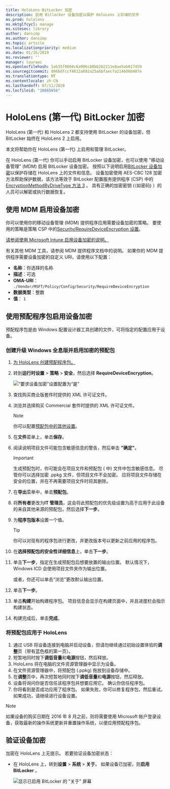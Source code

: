```yaml
---
title: HoloLens BitLocker 加密
description: 启用 Bitlocker 设备加密以保护 HoloLens 上存储的文件
ms.prod: hololens
ms.mktglfcycl: manage
ms.sitesec: library
author: dansimp
ms.author: dansimp
ms.topic: article
ms.localizationpriority: medium
ms.date: 01/26/2019
ms.reviewer: ''
manager: laurawi
ms.openlocfilehash: 5ab35f0804c6a906cb0bb262211e8ae5ab017459
ms.sourcegitcommit: 896bdfccf4612a692a25a6bfaecfa2146860407e
ms.translationtype: MT
ms.contentlocale: zh-CN
ms.lasthandoff: 07/11/2020
ms.locfileid: "10865656"
---
```

# HoloLens (第一代) BitLocker 加密

HoloLens (第一代) 和 HoloLens 2 都支持使用 BitLocker 的设备加密，但 BitLocker 始终在 HoloLens 2 上启用。

本文将帮助你在 HoloLens (第一代) 上启用和管理 BitLocker。

在 HoloLens (第一代) 你可以手动启用 BitLocker 设备加密，也可以使用 "移动设备管理" (MDM) 启用 BitLocker 设备加密。 按照以下说明启用[BitLocker 设备加密](https://docs.microsoft.com/windows/security/information-protection/bitlocker/bitlocker-device-encryption-overview-windows-10#bitlocker-device-encryption)以保护存储在 HoloLens 上的文件和信息。 设备加密使用 AES-CBC 128 加密方法帮助保护数据，该方法等效于 BitLocker 配置服务提供程序 (CSP) 中的[EncryptionMethodByDriveType 方法 3](https://docs.microsoft.com/windows/client-management/mdm/bitlocker-csp#encryptionmethodbydrivetype) 。 具有正确的加密密钥 (（如密码) ）的人员可以解密或执行数据恢复。

## 使用 MDM 启用设备加密

你可以使用你的移动设备管理 (MDM) 提供程序应用需要设备加密的策略。 要使用的策略是策略 CSP 中的[Security/RequireDeviceEncryption 设置](https://docs.microsoft.com/windows/client-management/mdm/policy-csp-security#security-requiredeviceencryption)。

[请参阅使用 Microsoft Intune 启用设备加密的说明。](https://docs.microsoft.com/intune/compliance-policy-create-windows#windows-holographic-for-business)

有关其他 MDM 工具，请参阅 MDM 提供程序文档中的说明。 如果你的 MDM 提供程序需要设备加密的自定义 URI，请使用以下配置：

- **名称**：你选择的名称
- **描述**：可选
- **OMA-URI**： `./Vendor/MSFT/Policy/Config/Security/RequireDeviceEncryption`
- **数据类型**：整数
- **值**： `1`

## 使用预配程序包启用设备加密

预配程序包是由 Windows 配置设计器工具创建的文件，可将指定的配置应用于设备。 

### 创建升级 Windows 全息版并启用加密的预配包

1. [为 HoloLens 创建预配程序包。](hololens-provisioning.md)
1. 转到**运行时设置** > **策略** > **安全**，然后选择 **RequireDeviceEncryption**。

    ![“要求设备加密”设置配置为“是”](images/device-encryption.png)

1. 查找购买商业版套件时提供的 XML 许可证文件。

1. 浏览并选择购买 Commercial 套件时提供的 XML 许可证文件。
    > [!NOTE]
    > 你可以配置[预配包中的其他设置](hololens-provisioning.md)。

1. 在**文件**菜单上，单击**保存**。 

1. 阅读说明项目文件可能包含敏感信息的警告，然后单击 **"确定"**。

    > [!IMPORTANT]
    > 生成预配包时，你可能会在项目文件和预配包 ( 中) 文件中包含敏感信息。 尽管你可以选择加密 .ppkg 文件，但项目文件不会加密。 应将项目文件存储在安全的位置，并在不再需要项目文件时将其删除。

1. 在**导出**菜单中，单击**预配包**。
1. 将**所有者**更改为**IT 管理员**，这会将此预配包的优先级设置为高于应用于此设备的来自其他来源的预配包，然后选择**下一步**。
1. 为**程序包版本**设置一个值。

    > [!TIP]
    > 你可以对现有的程序包进行更改，并更改版本号以更新之前应用的程序包。

1. 在**选择预配包的安全性详细信息**上，单击**下一步**。
1. 单击**下一步**，指定在生成预配包后想要放置的输出位置。 默认情况下，Windows ICD 会使用项目文件夹作为输出位置。

    或者，你还可以单击“浏览”更改默认输出位置。

1. 单击**下一步**。
1. 单击**构建**开始构建程序包。 项目信息会显示在构建页面中，并且进度栏会指示构建状态。
1. 构建完成后，单击**完成**。

### 将预配包应用于 HoloLens

1. 通过 USB 将设备连接到电脑并启动设备，但请勿继续通过初始设置体验的**调整**页（带有蓝色框的第一页）。
1. 短暂地同时按下**调低音量**和**电源**按钮，然后释放。
1. HoloLens 将在电脑的文件资源管理器中显示为设备。
1. 在文件资源管理器中，将预配包 (.ppkg) 拖放到设备存储中。
1. 在**调整**页中，再次短暂地同时按下**调低音量**和**电源**按钮，然后释放。
1. 设备将询问你是否信任该程序包并想要应用它。 确认你信任程序包。
1. 你将看到是否成功应用了程序包。 如果失败，你可以修复程序包，然后重试。 如果成功，请继续进行设备设置。

> [!NOTE]
> 如果设备的购买日期在 2016 年 8 月之前，则将需要使用 Microsoft 帐户登录设备，获取最新的操作系统更新并重置操作系统，以便应用预配程序包。

## 验证设备加密

加密在 HoloLens 上无提示。 若要验证设备加密状态：

- 在 HoloLens 上，转到**设置** > **系统** > **关于**。 如果设备已加密，则**启用** **BitLocker** 。 

    ![显示已启用 BitLocker 的 "关于" 屏幕](images/about-encryption.png)
